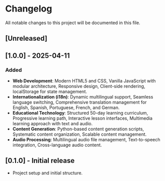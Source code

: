 # Changelog

All notable changes to this project will be documented in this file.

## [Unreleased]

## [1.0.0] - 2025-04-11
### Added
- **Web Development**: Modern HTML5 and CSS, Vanilla JavaScript with modular architecture, Responsive design, Client-side rendering, localStorage for state management.
- **Internationalization (i18n)**: Dynamic multilingual support, Seamless language switching, Comprehensive translation management for English, Spanish, Portuguese, French, and German.
- **Educational Technology**: Structured 50-day learning curriculum, Progressive learning path, Interactive lesson interfaces, Multimedia learning approach with text and audio.
- **Content Generation**: Python-based content generation scripts, Systematic content organization, Scalable content management.
- **Audio Processing**: Multilingual audio file management, Text-to-speech integration, Cross-language audio content.

## [0.1.0] - Initial release
- Project setup and initial structure.
